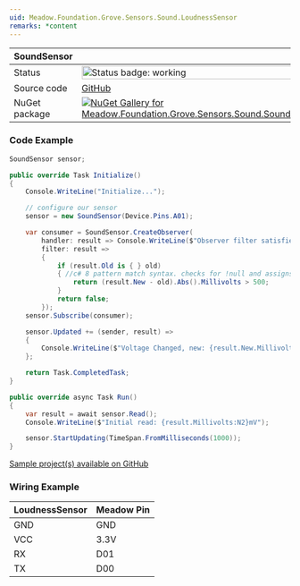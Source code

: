 ```yaml
---
uid: Meadow.Foundation.Grove.Sensors.Sound.LoudnessSensor
remarks: *content
---
```


| SoundSensor | |
|--------|--------|
| Status | <img src="https://img.shields.io/badge/Working-brightgreen" style="width: auto; height: -webkit-fill-available;" alt="Status badge: working" /> |
| Source code | [GitHub](https://github.com/WildernessLabs/Meadow.Foundation.Grove/tree/main/Source/SoundSensor) |
| NuGet package | <a href="https://www.nuget.org/packages/Meadow.Foundation.Grove.Sensors.Sound.SoundSensor/" target="_blank"><img src="https://img.shields.io/nuget/v/Meadow.Foundation.Grove.Sensors.Sound.SoundSensor.svg?label=Meadow.Foundation.Grove.Sensors.Sound.SoundSensor" alt="NuGet Gallery for Meadow.Foundation.Grove.Sensors.Sound.SoundSensor" /></a> |

### Code Example

```csharp
SoundSensor sensor;

public override Task Initialize()
{
    Console.WriteLine("Initialize...");

    // configure our sensor
    sensor = new SoundSensor(Device.Pins.A01);

    var consumer = SoundSensor.CreateObserver(
        handler: result => Console.WriteLine($"Observer filter satisfied: {result.New.Millivolts:N2}mV, old: {result.Old?.Millivolts:N2}mV"),
        filter: result =>
        {
            if (result.Old is { } old)
            { //c# 8 pattern match syntax. checks for !null and assigns var.
                return (result.New - old).Abs().Millivolts > 500;
            }
            return false;
        });
    sensor.Subscribe(consumer);

    sensor.Updated += (sender, result) =>
    {
        Console.WriteLine($"Voltage Changed, new: {result.New.Millivolts:N2}mV, old: {result.Old?.Millivolts:N2}mV");
    };

    return Task.CompletedTask;
}

public override async Task Run()
{
    var result = await sensor.Read();
    Console.WriteLine($"Initial read: {result.Millivolts:N2}mV");

    sensor.StartUpdating(TimeSpan.FromMilliseconds(1000));
}

```

[Sample project(s) available on GitHub](https://github.com/WildernessLabs/Meadow.Foundation.Grove/tree/main/Source/SoundSensor/Sample/SoundSensor_Sample)

### Wiring Example

| LoudnessSensor | Meadow Pin |
|--------|------------|
| GND    | GND        |
| VCC    | 3.3V       |
| RX     | D01        |
| TX     | D00        |
